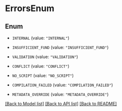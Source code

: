 # ErrorsEnum

## Enum


* `INTERNAL` (value: `"INTERNAL"`)

* `INSUFFICIENT_FUND` (value: `"INSUFFICIENT_FUND"`)

* `VALIDATION` (value: `"VALIDATION"`)

* `CONFLICT` (value: `"CONFLICT"`)

* `NO_SCRIPT` (value: `"NO_SCRIPT"`)

* `COMPILATION_FAILED` (value: `"COMPILATION_FAILED"`)

* `METADATA_OVERRIDE` (value: `"METADATA_OVERRIDE"`)


[[Back to Model list]](../README.md#documentation-for-models) [[Back to API list]](../README.md#documentation-for-api-endpoints) [[Back to README]](../README.md)



